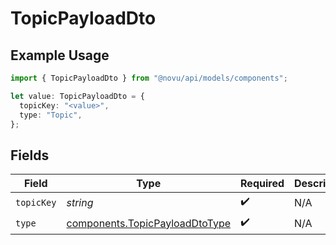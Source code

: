 # TopicPayloadDto

## Example Usage

```typescript
import { TopicPayloadDto } from "@novu/api/models/components";

let value: TopicPayloadDto = {
  topicKey: "<value>",
  type: "Topic",
};
```

## Fields

| Field                                                                            | Type                                                                             | Required                                                                         | Description                                                                      | Example                                                                          |
| -------------------------------------------------------------------------------- | -------------------------------------------------------------------------------- | -------------------------------------------------------------------------------- | -------------------------------------------------------------------------------- | -------------------------------------------------------------------------------- |
| `topicKey`                                                                       | *string*                                                                         | :heavy_check_mark:                                                               | N/A                                                                              |                                                                                  |
| `type`                                                                           | [components.TopicPayloadDtoType](../../models/components/topicpayloaddtotype.md) | :heavy_check_mark:                                                               | N/A                                                                              | Topic                                                                            |
